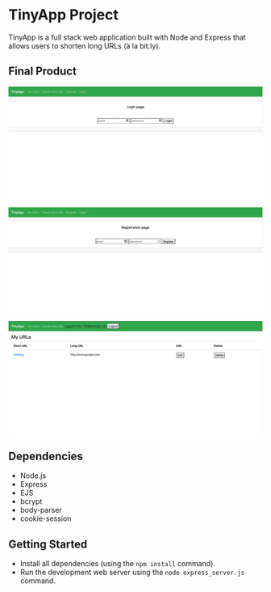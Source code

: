 # TinyApp Project

TinyApp is a full stack web application built with Node and Express that allows users to shorten long URLs (à la bit.ly).

## Final Product

!["screenshot of login page"](https://github.com/melvinadu/tinyapp/blob/master/docs/login-page.png)

!["screenshot of registration page"](https://github.com/melvinadu/tinyapp/blob/master/docs/registration-page.png)

!["screenshot of urls index page"](https://github.com/melvinadu/tinyapp/blob/master/docs/urls-index-page.png)



## Dependencies

- Node.js
- Express
- EJS
- bcrypt
- body-parser
- cookie-session

## Getting Started

- Install all dependencies (using the `npm install` command).
- Run the development web server using the `node express_server.js` command.
